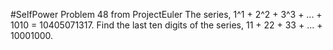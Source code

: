 #SelfPower
Problem 48 from ProjectEuler
The series, 1^1 + 2^2 + 3^3 + ... + 1010 = 10405071317.
Find the last ten digits of the series, 11 + 22 + 33 + ... + 10001000.
